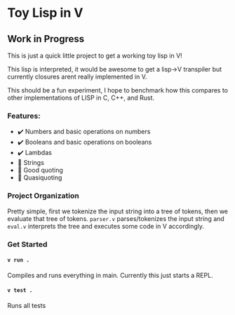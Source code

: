 # Toy Lisp in V
## Work in Progress
This is just a quick little project to get a working toy lisp in V!

This lisp is interpreted, it would be awesome to get a lisp->V transpiler but currently closures arent really implemented in V.

This should be a fun experiment, I hope to benchmark how this compares to other implementations of LISP in C, C++, and Rust.

### Features:

- ✔️ Numbers and basic operations on numbers
- ✔️ Booleans and basic operations on booleans
- ✔️ Lambdas
- 🚧 Strings
- 🚧 Good quoting
- 🚧 Quasiquoting

### Project Organization

Pretty simple, first we tokenize the input string into a tree of tokens, then we evaluate that tree of tokens. `parser.v` parses/tokenizes the input string and `eval.v` interprets the tree and executes some code in V accordingly.


### Get Started

#### `v run .`
Compiles and runs everything in main. Currently this just starts a REPL.

#### `v test .`
Runs all tests
